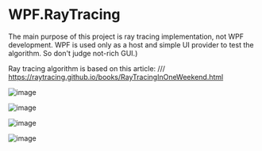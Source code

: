 # WPF.RayTracing
The main purpose of this project is ray tracing implementation, not WPF development. WPF is used only as a host and simple UI provider to test the algorithm. So don't judge not-rich GUI.)

Ray tracing algorithm is based on this article:
/// https://raytracing.github.io/books/RayTracingInOneWeekend.html

![image](https://user-images.githubusercontent.com/16039308/194788648-9839c64b-2175-427d-b4d1-bbdf16be3772.png)

![image](https://user-images.githubusercontent.com/16039308/194788714-d2e649b7-cf84-4d73-b61b-fff91febb7dd.png)

![image](https://user-images.githubusercontent.com/16039308/194788540-4a9025e4-b43b-4e72-939a-70c2eaa9936d.png)

![image](https://user-images.githubusercontent.com/16039308/194788310-97810a49-55ab-4f9c-9057-ab60a755a334.png)
